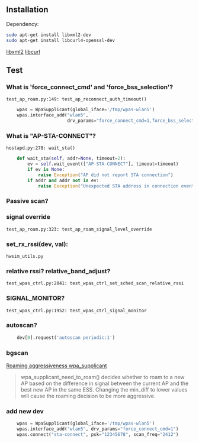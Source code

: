 ## Installation
Dependency:
```bash
sudo apt-get install libxml2-dev
sudo apt-get install libcurl4-openssl-dev
````
[libxml2](https://stackoverflow.com/questions/19904083/how-to-fix-error-with-xml2-config-not-found-when-installing-php-from-sources)
[libcurl](https://stackoverflow.com/questions/11471690/curl-h-no-such-file-or-directory/11471743)

## Test
### What is 'force_connect_cmd' and 'force_bss_selection'?
`test_ap_roam.py:149: test_ap_reconnect_auth_timeout()`
```python
    wpas = WpaSupplicant(global_iface='/tmp/wpas-wlan5')
    wpas.interface_add("wlan5",
                       drv_params="force_connect_cmd=1,force_bss_selection=1")
```
### What is "AP-STA-CONNECT"?
`hostapd.py:278: wait_sta()`
```python
    def wait_sta(self, addr=None, timeout=2):
        ev = self.wait_event(["AP-STA-CONNECT"], timeout=timeout)
        if ev is None:
            raise Exception("AP did not report STA connection")
        if addr and addr not in ev:
            raise Exception("Unexpected STA address in connection event: " + ev)
```

### Passive scan?

### signal override
`test_ap_roam.py:323: test_ap_roam_signal_level_override`

### set_rx_rssi(dev, val):
`hwsim_utils.py`

### relative rssi? relative_band_adjust?
`test_wpas_ctrl.py:2041: test_wpas_ctrl_set_sched_scan_relative_rssi`

### SIGNAL_MONITOR?
`test_wpas_ctrl.py:1952: test_wpas_ctrl_signal_monitor`

### autoscan?
```python
    dev[0].request('autoscan periodic:1')
```
### bgscan
[Roaming aggressiveness wpa_supplicant](http://lists.infradead.org/pipermail/hostap/2016-March/035423.html)
> wpa_supplicant_need_to_roam() decides whether to roam to a new AP based
> on the difference in signal between the current AP and the best new AP
> in the same ESS.  Changing the min_diff to lower values will cause the
> roaming decision to be more aggressive.

### add new dev
```python
    wpas = WpaSupplicant(global_iface='/tmp/wpas-wlan5')
    wpas.interface_add("wlan5", drv_params="force_connect_cmd=1")
    wpas.connect("sta-connect", psk="12345678", scan_freq="2412")
````
